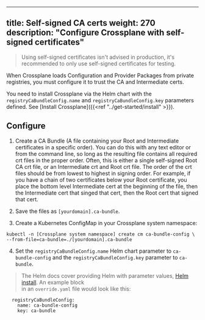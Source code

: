 <!-- vale Google.Headings = NO -->
<!-- vale Microsoft.HeadingAcronyms = NO -->
---  
title: Self-signed CA certs
weight: 270
description: "Configure Crossplane with self-signed certificates"
---
<!-- vale Google.Headings = YES -->
<!-- vale Microsoft.HeadingAcronyms = YES -->  

>  Using self-signed certificates isn't advised in production, it's 
recommended to only use self-signed certificates for testing.

When Crossplane loads Configuration and Provider Packages from private 
registries, you must configure it to trust the CA and Intermediate certs. 

You need to install Crossplane via the Helm chart with the 
`registryCaBundleConfig.name` and `registryCaBundleConfig.key` parameters 
defined. See [Install Crossplane]({{<ref "../get-started/install" >}}).

## Configure

1. Create a CA Bundle (A file containing your Root and Intermediate 
certificates in a specific order). You can do this with any text editor or 
from the command line, so long as the resulting file contains all required crt 
files in the proper order. Often, this is either a single 
self-signed Root CA crt file, or an Intermediate crt and Root crt file. The 
order of the crt files should be from lowest to highest in signing order. 
For example, if you have a chain of two certificates below your Root 
certificate, you place the bottom level Intermediate cert at the beginning of 
the file, then the Intermediate cert that singed that cert, then the Root cert 
that signed that cert.

2. Save the files as `[yourdomain].ca-bundle`.

3. Create a Kubernetes ConfigMap in your Crossplane system namespace:

```
kubectl -n [Crossplane system namespace] create cm ca-bundle-config \
--from-file=ca-bundle=./[yourdomain].ca-bundle
```

4. Set the `registryCaBundleConfig.name` Helm chart parameter to 
`ca-bundle-config` and the `registryCaBundleConfig.key` parameter to 
`ca-bundle`.

> The Helm docs cover providing Helm with parameter values, 
[Helm install](https://helm.sh/docs/helm/helm_install/). An example block  
in an `override.yaml` file would look like this:
```
  registryCaBundleConfig:
    name: ca-bundle-config
    key: ca-bundle
```
